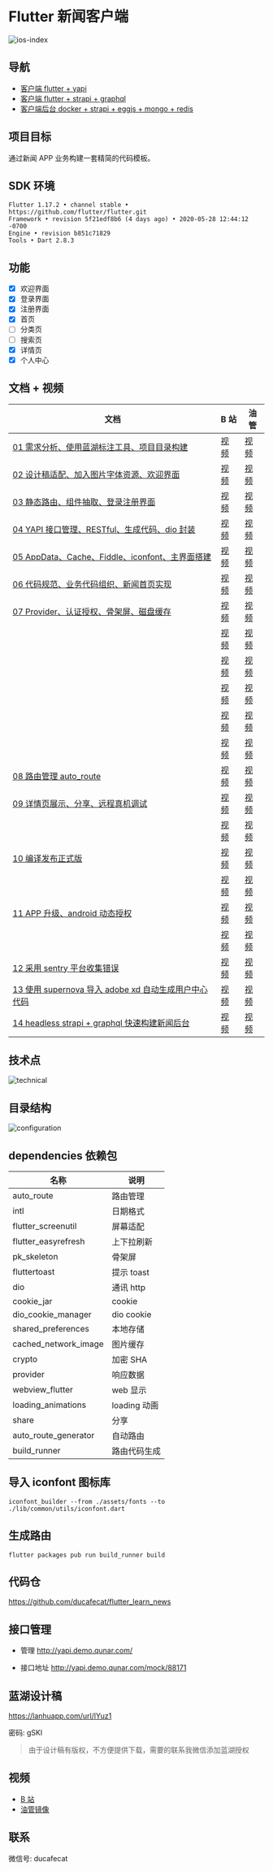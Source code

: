 # Flutter 新闻客户端

![ios-index](doc/images/ios-index.png)

## 导航

- [客户端 flutter + yapi](https://github.com/ducafecat/flutter_learn_news)
- [客户端 flutter + strapi + graphql](https://github.com/ducafecat/flutter_learn_news/tree/graphql+strapi)
- [客户端后台 docker + strapi + eggjs + mongo + redis](https://github.com/ducafecat/flutter_ducafecat_news_backend)

## 项目目标

通过新闻 APP 业务构建一套精简的代码模板。

## SDK 环境

```
Flutter 1.17.2 • channel stable • https://github.com/flutter/flutter.git
Framework • revision 5f21edf8b6 (4 days ago) • 2020-05-28 12:44:12 -0700
Engine • revision b851c71829
Tools • Dart 2.8.3
```

## 功能

- [x] 欢迎界面
- [x] 登录界面
- [x] 注册界面
- [x] 首页
- [ ] 分类页
- [ ] 搜索页
- [x] 详情页
- [x] 个人中心

## 文档 + 视频

| 文档                                                                                                                                                       | B 站                                                | 油管                                                                                                      |
| ---------------------------------------------------------------------------------------------------------------------------------------------------------- | --------------------------------------------------- | --------------------------------------------------------------------------------------------------------- |
| [01 需求分析、使用蓝湖标注工具、项目目录构建](https://ducafecat.tech/2020/02/26/flutter-project/flutter-project-news-01-setup/)                            | [视频](https://www.bilibili.com/video/BV1J7411N7KF) | [视频](https://www.youtube.com/watch?v=Uucg6GGGBsY&list=PL274L1n86T80VZR30KaLOKV6jqwTq5E8D&index=2&t=2s)  |
| [02 设计稿适配、加入图片字体资源、欢迎界面](https://ducafecat.tech/2020/02/27/flutter-project/flutter-project-news-02-weclome/)                            | [视频](https://www.bilibili.com/video/BV19E411s7YM) | [视频](https://www.youtube.com/watch?v=equsSqqwl9E&list=PL274L1n86T80VZR30KaLOKV6jqwTq5E8D&index=3&t=0s)  |
| [03 静态路由、组件抽取、登录注册界面](https://ducafecat.tech/2020/03/12/flutter-project/flutter-project-news-03-sign-in-up/)                               | [视频](https://www.bilibili.com/video/BV1rE411G7se) | [视频](https://www.youtube.com/watch?v=rF1KYE_QJWU&list=PL274L1n86T80VZR30KaLOKV6jqwTq5E8D&index=4&t=0s)  |
| [04 YAPI 接口管理、RESTful、生成代码、dio 封装](https://ducafecat.tech/2020/03/16/flutter-project/flutter-project-news-04-entity-http/)                    | [视频](https://www.bilibili.com/video/BV1t7411R7tN) | [视频](https://www.youtube.com/watch?v=tj3QZjchIzU&list=PL274L1n86T80VZR30KaLOKV6jqwTq5E8D&index=5&t=0s)  |
| [05 AppData、Cache、Fiddle、iconfont、主界面搭建](https://ducafecat.tech/2020/03/25/flutter-project/flutter-project-news-05-cache-iconfont/)               | [视频](https://www.bilibili.com/video/BV1A54y1d7Pa) | [视频](https://www.youtube.com/watch?v=JSSaEQZ5u_c&list=PL274L1n86T80VZR30KaLOKV6jqwTq5E8D&index=6&t=0s)  |
| [06 代码规范、业务代码组织、新闻首页实现](https://ducafecat.tech/2020/03/31/flutter-project/flutter-project-news-06-main-ui/)                              | [视频](https://www.bilibili.com/video/BV1Pp4y1C7hx) | [视频](https://www.youtube.com/watch?v=cc5aeI2q6lg&list=PL274L1n86T80VZR30KaLOKV6jqwTq5E8D&index=7&t=0s)  |
| [07 Provider、认证授权、骨架屏、磁盘缓存](https://ducafecat.tech/2020/04/08/flutter-project/flutter-project-news-07-provider/)                             | [视频](https://www.bilibili.com/video/BV1vV411o7bn) | [视频](https://www.youtube.com/watch?v=-hup_quZ0K4&list=PL274L1n86T80VZR30KaLOKV6jqwTq5E8D&index=8&t=0s)  |
| []()                                                                                                                                                       | [视频](https://www.bilibili.com/video/BV1SA411t7ov) | [视频](https://www.youtube.com/watch?v=lYSFtcq4b7k&list=PL274L1n86T80VZR30KaLOKV6jqwTq5E8D&index=9&t=0s)  |
| []()                                                                                                                                                       | [视频](https://www.bilibili.com/video/BV1jt4y1U7Nn) | [视频](https://www.youtube.com/watch?v=w7wxUEDs7V8&list=PL274L1n86T80VZR30KaLOKV6jqwTq5E8D&index=10&t=0s) |
| []()                                                                                                                                                       | [视频](https://www.bilibili.com/video/BV1wt4y127L5) | [视频](https://www.youtube.com/watch?v=Qit7IqBUlCE&list=PL274L1n86T80VZR30KaLOKV6jqwTq5E8D&index=11&t=0s) |
| []()                                                                                                                                                       | [视频](https://www.bilibili.com/video/BV1b54y1d7DB) | [视频](https://www.youtube.com/watch?v=87iZgxpgpVQ&list=PL274L1n86T80VZR30KaLOKV6jqwTq5E8D&index=12&t=0s) |
| []()                                                                                                                                                       | [视频](https://www.bilibili.com/video/BV11z411b7FJ) | [视频](https://www.youtube.com/watch?v=8V7aIu0adic&list=PL274L1n86T80VZR30KaLOKV6jqwTq5E8D&index=13&t=0s) |
| [08 路由管理 auto_route](https://ducafecat.tech/2020/04/17/flutter-project/flutter-project-news-08-auto-route/)                                            | [视频](https://www.bilibili.com/video/BV1xf4y1S7Xq) | [视频](https://www.youtube.com/watch?v=tuCBD2mUhV4&list=PL274L1n86T80VZR30KaLOKV6jqwTq5E8D&index=14&t=0s) |
| [09 详情页展示、分享、远程真机调试](https://ducafecat.tech/2020/04/24/flutter-project/flutter-project-news-09-webview/)                                    | [视频](https://www.bilibili.com/video/BV18e411s7A1) | [视频](https://www.youtube.com/watch?v=HwLqjMYvT5c&list=PL274L1n86T80VZR30KaLOKV6jqwTq5E8D&index=15&t=0s) |
| []()                                                                                                                                                       | [视频](https://www.bilibili.com/video/BV1RZ4y1W7CN) | [视频](https://www.youtube.com/watch?v=GKZBp8yU7Ro&list=PL274L1n86T80VZR30KaLOKV6jqwTq5E8D&index=16&t=0s) |
| [10 编译发布正式版](https://ducafecat.tech/2020/05/05/flutter-project/flutter-project-news-10-release/)                                                    | [视频](https://www.bilibili.com/video/BV1G541147ZV) | [视频](https://www.youtube.com/watch?v=0AQU15NbgqQ&list=PL274L1n86T80VZR30KaLOKV6jqwTq5E8D&index=17&t=0s) |
| []()                                                                                                                                                       | [视频](https://www.bilibili.com/video/BV1ik4y1k7yP) | [视频](https://www.youtube.com/watch?v=mJrH9A70YwU&list=PL274L1n86T80VZR30KaLOKV6jqwTq5E8D&index=18&t=0s) |
| [11 APP 升级、android 动态授权](https://ducafecat.tech/2020/05/16/flutter-project/flutter-project-news-11-update-permission/)                              | [视频](https://www.bilibili.com/video/BV1Gi4y147zG) | [视频](https://www.youtube.com/watch?v=USJKMKBS0QM&list=PL274L1n86T80VZR30KaLOKV6jqwTq5E8D&index=19&t=0s) |
| []()                                                                                                                                                       | [视频](https://www.bilibili.com/video/BV17t4y117ua) | [视频](https://www.youtube.com/watch?v=fupPGExoMvo&list=PL274L1n86T80VZR30KaLOKV6jqwTq5E8D&index=20&t=0s) |
| [12 采用 sentry 平台收集错误](https://ducafecat.tech/2020/06/05/flutter-project/flutter-project-news-12-error-sentry/)                                     | [视频](https://www.bilibili.com/video/BV1Ek4y1r7zk) | [视频](https://www.youtube.com/watch?v=BzE-vQCrak0&list=PL274L1n86T80VZR30KaLOKV6jqwTq5E8D&index=21&t=0s) |
| [13 使用 supernova 导入 adobe xd 自动生成用户中心代码](https://ducafecat.tech/2020/06/18/flutter-project/flutter-project-news-13-code-generate-supernova/) | [视频](https://www.bilibili.com/video/BV1t5411W7Tt) | [视频](https://www.youtube.com/watch?v=ySDsQUb6kmE&list=PL274L1n86T80VZR30KaLOKV6jqwTq5E8D&index=21)      |
| [14 headless strapi + graphql 快速构建新闻后台](https://ducafecat.tech/2020/07/03/flutter-project/flutter-project-news-14-headless-strapi-graphql/)        | [视频](https://www.bilibili.com/video/BV1Zz411e7dj) | [视频](https://www.youtube.com/watch?v=3ad-TZ6U3-E)                                                       |

## 技术点

![technical](doc/images/technical.png)

## 目录结构

![configuration](doc/images/configuration.png)

## dependencies 依赖包

| 名称                 | 说明         |
| -------------------- | ------------ |
| auto_route           | 路由管理     |
| intl                 | 日期格式     |
| flutter_screenutil   | 屏幕适配     |
| flutter_easyrefresh  | 上下拉刷新   |
| pk_skeleton          | 骨架屏       |
| fluttertoast         | 提示 toast   |
| dio                  | 通讯 http    |
| cookie_jar           | cookie       |
| dio_cookie_manager   | dio cookie   |
| shared_preferences   | 本地存储     |
| cached_network_image | 图片缓存     |
| crypto               | 加密 SHA     |
| provider             | 响应数据     |
| webview_flutter      | web 显示     |
| loading_animations   | loading 动画 |
| share                | 分享         |
| auto_route_generator | 自动路由     |
| build_runner         | 路由代码生成 |

## 导入 iconfont 图标库

```
iconfont_builder --from ./assets/fonts --to ./lib/common/utils/iconfont.dart
```

## 生成路由

```
flutter packages pub run build_runner build
```

## 代码仓

https://github.com/ducafecat/flutter_learn_news

## 接口管理

- 管理
  http://yapi.demo.qunar.com/

- 接口地址
  http://yapi.demo.qunar.com/mock/88171

## 蓝湖设计稿

https://lanhuapp.com/url/lYuz1

密码: gSKl

> 由于设计稿有版权，不方便提供下载，需要的联系我微信添加蓝湖授权

## 视频

- [B 站](https://space.bilibili.com/404904528/channel/detail?cid=106755)
- [油管镜像](https://www.youtube.com/watch?v=Uucg6GGGBsY&list=PL274L1n86T80VZR30KaLOKV6jqwTq5E8D)

## 联系

微信号: ducafecat
